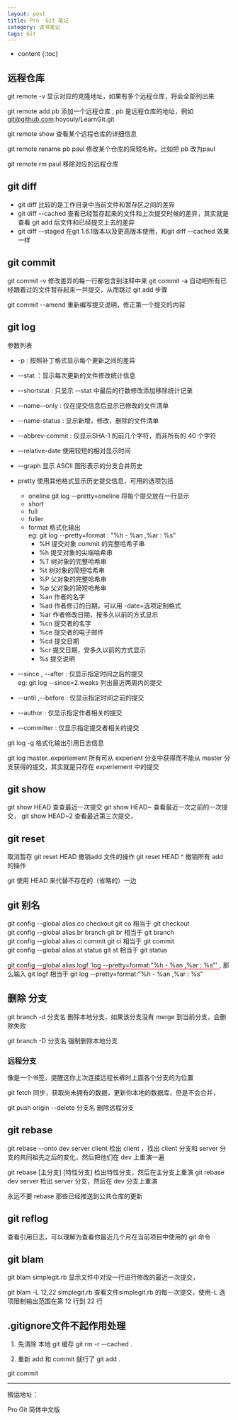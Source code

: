 ```yaml
---
layout: post
title: Pro  Git 笔记
category: 读书笔记
tags: Git
---
```

* content
{:toc}

## 远程仓库
git remote -v  显示对应的克隆地址，如果有多个远程仓库，将会全部列出来

git remote add pb 添加一个远程仓库 , pb 是远程仓库的地址，例如 git@github.com:hoyouly/LearnGit.git

git remote show 查看某个远程仓库的详细信息

git remote rename pb paul 修改某个仓库的简短名称，比如把 pb 改为paul

git remote rm paul 移除对应的远程仓库



## git diff
* git diff 比较的是工作目录中当前文件和暂存区之间的差异
* git diff --cached   查看已经暂存起来的文件和上次提交时候的差异，其实就是查看 git add 后文件和已经提交上去的差异
* git diff --staged   在git 1.6.1版本以及更高版本使用，和git diff --cached 效果一样


## git commit
git commit -v 修改差异的每一行都包含到注释中来
git commit -a 自动吧所有已经跟着过的文件暂存起来一并提交，从而跳过 git add 步骤

git commit --amend 重新编写提交说明，修正第一个提交的内容

## git log
参数列表
* -p   : 按照补丁格式显示每个更新之间的差异
* --stat  ：显示每次更新的文件修改统计信息
* --shortstat : 只显示 --stat 中最后的行数修改添加移除统计记录
* --name--only : 仅在提交信息后显示已修改的文件清单
* --name-status : 显示新增，修改，删除的文件清单
* --abbrev-commit : 仅显示SHA-1 的前几个字符，而非所有的 40 个字符
* --relative-date 使用较短的相对显示时间
* --graph 显示 ASCII 图形表示的分支合并历史
* pretty 使用其他格式显示历史提交信息，可用的选项包括
  * oneline     git log --pretty=oneline 将每个提交放在一行显示
  * short
  * full
  * fuller
  * format  格式化输出   
  eg: git log --pretty=format : "%h - %an ,%ar : %s"
    * %H 提交对象 commit 的完整哈希子串
    * %h 提交对象的尖端哈希串
    * %T 树对象的完整哈希串
    * %t 树对象的简短哈希串
    * %P 父对象的完整哈希串
    * %p 父对象的简短哈希串
    * %an 作者的名字
    * %ad 作者修订的日期，可以用 -date=选项定制格式
    * %ar 作者修改日期，按多久以前的方式显示
    * %cn 提交者的名字
    * %ce 提交者的电子邮件
    * %cd 提交日期
    * %cr 提交日期，安多久以前的方式显示
    * %s 提交说明

* --since , --after : 仅显示指定时间之后的提交  
  eg: git log --since=2.weaks  列出最近两周内的提交
* --until  ,--before   : 仅显示指定时间之前的提交  
* --author  :  仅显示指定作者相关的提交
* --committer  :  仅显示指定提交者相关的提交


git log -g  格式化输出引用日志信息

git log master..experiement 所有可从 experient 分支中获得而不能从 master 分支获得的提交，其实就是只存在 experiement 中的提交

## git show
git show HEAD 查查最近一次提交
git show HEAD~ 查看最近一次之前的一次提交，
git show HEAD~2 查看最近第三次提交，

## git reset
取消暂存
git reset HEAD <file>  撤销add   <file> 文件的操作
git reset HEAD ^ 撤销所有 add 的操作


git 使用 HEAD 来代替不存在的（省略的）一边
## git 别名
git config --global alias.co  checkout   git co  相当于 git checkout    
git config --global alias.br  branch     git br  相当于 git branch    
git config --global alias.ci  commit     git ci  相当于 git commit     
git config --global alias.st  status     git st  相当于 git status     

<span style="border-bottom:1px solid red;">  git config --global alias.logf  'log --pretty=format:"%h - %an ,%ar : %s"' </span> , 那么输入 git logf 相当于 git log --pretty=format:"%h - %an ,%ar : %s"


## 删除 分支
git branch -d 分支名  删除本地分支，如果该分支没有 merge 到当前分支，会删除失败

git branch -D 分支名  强制删除本地分支


### 远程分支
像是一个书签，提醒这你上次连接远程长裤时上面各个分支的为位置

git fetch 同步，获取尚未拥有的数据，更新你本地的数据库，但是不会合并，

git push origin --delete 分支名    删除远程分支


## git rebase


git rebase --onto dev server client   检出 client ，找出 client 分支和 server 分支的共同祖先之后的变化，然后把他们在 dev 上重演一遍

git rebase [主分支] [特性分支] 检出特性分支，然后在主分支上重演
git rebase dev server 检出 server 分支，然后在 dev 分支上重演

永远不要 rebase 那些已经推送到公共仓库的更新

## git reflog
查看引用日志，可以理解为查看你最近几个月在当前项目中使用的 git 命令


## git blam

git blam simplegit.rb  显示文件中对没一行进行修改的最近一次提交，

git blam -L 12,22 simplegit.rb 查看文件simplegit.rb 的每一次提交，使用-L 选项限制输出范围在第 12 行到 22 行

## .gitignore文件不起作用处理
1. 先清除 本地 git 缓存
git rm -r --cached .     

2. 重新 add 和 commit 就行了
git add .

git commit


---

搬运地址：    

Pro  Git 简体中文版
